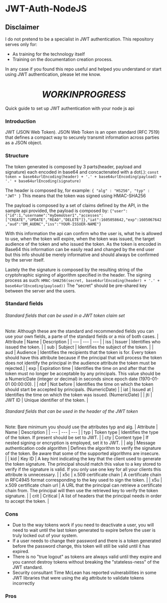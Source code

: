 # JWT-Auth-NodeJS

## Disclaimer
I do not pretend to be a specialist in JWT authentication.
This repository serves only for:
+ As training for the technology itself 
+ Training on the documentation creation process. 

In any case if you found this repo useful and helped you understand or start using JWT authentication, please let me know.

# $$ WORK IN PROGRESS $$ 
Quick guide to set up JWT authentication with your node js api

### Introduction
JWT (JSON Web Token). JSON Web Token is an open standard (RFC 7519) that defines a compact way to securely transmit information across parties as a JSON object.

### Structure
The token generated is composed by 3 parts(header, payload and signature) each encoded in base64 and concactenated with a dot(.):
`const token = base64urlEncoding(header) + '.' + base64urlEncoding(payload) + '.' + base64urlEncoding(signature)`

The header is composed by, for example: `{ "alg" : "HS256", "typ" : "JWT" }`
This means that the token was signed using HMAC-SHA256 

The payload is composed by a set of claims defined by the API, in the sample api provided, the payload is composed by:
`{"user":{"id":1,"username":"myDemoUser1","accesses":["CREATE","UPDATE","READ","DELETE"]},"iat":1605058642,"exp":1605067642,"aud":"DM_AUDNC","iss":"YOUR-ISSUER-NAME"}`

With this information the api can confirm who the user is, what he is allowed to use, when the token will expire, when the token was issued, the target audience of the token and who issued the token. As the token is encoded in Base64 this information can be easily read and changed by the end user but this info should be merely informative and should always be confirmed by the server itself.

Lastely the the signature is composed by the resulting string of the cryptohraphic signing of algorithm specified in the header. 
The signing process as such: 
`HMAC-SHA256(secret, base64urlEncoding(header) + '.' + base64urlEncoding(payload))`
The "secret" should be pre-shared key between the server and the users.

### Standard fields
###### Standard fields that can be used in a JWT token claim set
Note: Although these are the standard and recommended fields you can use your own fields, a parte of the standard fields or a mix of both cases. 
| Attribute | Name | Description |
| ---       | ---  | ---         |
| iss | Issuer | Identifies who issued the token. |
| sub | Subject | Identifies the subject of the token. |
| aud | Audience | Identifies the recipients that the token is for. Every token should have this attribute because if the principal that will process the token does not identify the principal in the audience attribute the token must be rejected.|
| exp | Expiration time | Identifies the time on and after that the token must no longer be acceptable by any principals. This value should be a NumericDate (integer or decimal) in seconds since epoch date (1970-01-01 00:00:00). |
| nbf | Not before | Identifies the time on which the token should start be accepted by principals. (NumericDate) |
| iat | Issued at | Identifies the time on which the token was issued. (NumericDate) |
| jti | JWT ID | Unique identifier of the token. |

###### Standard fields that can be used in the header of the JWT token
Note: Bare minimum you should use the attributes typ and alg.
| Attribute | Name | Description |
| ---       | ---  | ---         |
| typ | Token type | Identifies the type of the token. If present should be set to JWT. |
| cty | Content type | If nested signing or encryption is employed, set it to JWT. |
| alg | Message authentication code algorithm | Defines the algorithm to verify the signature of the token. Be aware that some of the supported algorithms are insecure.  |
| kid | Key ID | A key hint indicating the key that the client used to generate the token signature. The principal should match this value to a key stored to verify if the signature is valid. If you only use one key for all your clients this attribute is unnecessary. |
| x5c | x.509 certificate chain  | A certificate chain in RFC4945 format corresponding to the key used to sign the token. |
| x5u | x.509 certificate chain url  | A URL that the principal can retrieve a certificate chain from. The principal will then use the retrieved key to verify the token signature. |
| crit | Critical | A list of headers that the principal needs in order to accept the token. |

### Cons
+ Due to the way tokens work if you need to deactivate a user, you will need to wait until the last token generated to expire before the user is truly locked out of your system.
+ If a user needs to change their password and there is a token generated before the password change, this token will still be valid until it has expired.
+ There is no "true logout" as tokens are always valid until they expire and you cannot destroy tokens without breaking the "stateless-ness" of the JWT standard. 
+ Security consultant Time McLean has reported vulnerabilities in some JWT libraries that were using the alg attribute to validate tokens incorrectly

### Pros
